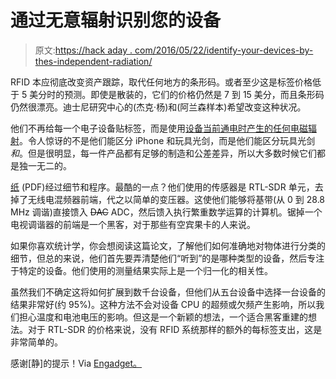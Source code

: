 # 通过无意辐射识别您的设备

> 原文:[https://hack aday . com/2016/05/22/identify-your-devices-by-thes-independent-radiation/](https://hackaday.com/2016/05/22/identify-your-devices-by-their-unintentional-radiation/)

RFID 本应彻底改变资产跟踪，取代任何地方的条形码。或者至少这是标签价格低于 5 美分时的预测。即使是散装的，它们的价格仍然是 7 到 15 美分，而且条形码仍然很漂亮。迪士尼研究中心的(杰克·杨)和(阿兰森样本)希望改变这种状况。

他们不再给每一个电子设备贴标签，而是使用[设备当前通电时产生的任何电磁辐射](https://www.disneyresearch.com/publication/em-id/)。令人惊讶的不是他们能区分 iPhone 和玩具光剑，而是他们能区分玩具光剑*和*。但是很明显，每一件产品都有足够的制造和公差差异，所以大多数时候它们都是独一无二的。

[纸](https://s3-us-west-1.amazonaws.com/disneyresearch/wp-content/uploads/20160427222554/EM-ID-Tag-less-Identification-of-Electrical-Devices-via-Electromagnetic-Emissions-Paper.pdf) (PDF)经过细节和程序。最酷的一点？他们使用的传感器是 RTL-SDR 单元，去掉了无线电混频器前端，代之以简单的变压器。这使他们能够将基带(从 0 到 28.8 MHz 调谐)直接馈入 ~~DAC~~ ADC，然后馈入执行繁重数学运算的计算机。锯掉一个电视调谐器的前端是一个黑客，对于那些有空宾果卡的人来说。

如果你喜欢统计学，你会想阅读这篇论文，了解他们如何准确地对物体进行分类的细节，但总的来说，他们首先要弄清楚他们“听到”的是哪种类型的设备，然后专注于特定的设备。他们使用的测量结果实际上是一个归一化的相关性。

虽然我们不确定这将如何扩展到数千台设备，但他们从五台设备中选择一台设备的结果非常好(约 95%)。这种方法不会对设备 CPU 的超频或欠频产生影响，所以我们担心温度和电池电压的影响。但这是一个新颖的想法，一个适合黑客重建的想法。对于 RTL-SDR 的价格来说，没有 RFID 系统那样的额外的每标签支出，这是非常简单的。

感谢[静]的提示！Via [Engadget。](http://www.engadget.com/2016/05/05/disney-research-em-id/)